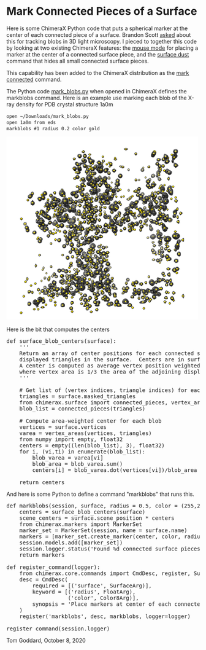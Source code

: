 # Mark Connected Pieces of a Surface

Here is some ChimeraX Python code that puts a spherical marker at the center of each connected piece of a surface.  Brandon Scott [asked](https://plato.cgl.ucsf.edu/pipermail/chimerax-users/2020-October/001553.html) about this for tracking blobs in 3D light microscopy.   I pieced to together this code by looking at two existing ChimeraX features: the [mouse mode](https://www.cgl.ucsf.edu/chimerax/docs/user/tools/markers.html) for placing a marker at the center of a connected surface piece, and the [surface dust](https://www.cgl.ucsf.edu/chimerax/docs/user/commands/surface.html#dust) command that hides all small connected surface pieces.

This capability has been added to the ChimeraX distribution as the [mark connected](https://www.cgl.ucsf.edu/chimerax/docs/user/commands/marker.html) command.

The Python code [mark_blobs.py](mark_blobs.py) when opened in ChimeraX defines the markblobs command.  Here is an example use marking each blob of the X-ray density for PDB crystal structure 1a0m

    open ~/Downloads/mark_blobs.py
    open 1a0m from eds
    markblobs #1 radius 0.2 color gold

<img src="1a0m_blobs.png" width="500">

Here is the bit that computes the centers

<pre>
def surface_blob_centers(surface):
    '''
    Return an array of center positions for each connected set of
    displayed triangles in the surface.  Centers are in surface coordinates.
    A center is computed as average vertex position weighted by vertex area
    where vertex area is 1/3 the area of the adjoining displayed triangles.
    '''

    # Get list of (vertex indices, triangle indices) for each connected piece
    triangles = surface.masked_triangles
    from chimerax.surface import connected_pieces, vertex_areas
    blob_list = connected_pieces(triangles)

    # Compute area-weighted center for each blob
    vertices = surface.vertices
    varea = vertex_areas(vertices, triangles)
    from numpy import empty, float32
    centers = empty((len(blob_list), 3), float32)
    for i, (vi,ti) in enumerate(blob_list):
        blob_varea = varea[vi]
        blob_area = blob_varea.sum()
        centers[i] = blob_varea.dot(vertices[vi])/blob_area

    return centers
</pre>

And here is some Python to define a command "markblobs" that runs this.

<pre>
def markblobs(session, surface, radius = 0.5, color = (255,255,0,255)):
    centers = surface_blob_centers(surface)
    scene_centers = surface.scene_position * centers
    from chimerax.markers import MarkerSet
    marker_set = MarkerSet(session, name = surface.name)
    markers = [marker_set.create_marker(center, color, radius) for center in scene_centers]
    session.models.add([marker_set])
    session.logger.status('Found %d connected surface pieces' % len(markers), log = True)
    return markers
    
def register_command(logger):
    from chimerax.core.commands import CmdDesc, register, SurfaceArg, FloatArg, Color8Arg
    desc = CmdDesc(
        required = [('surface', SurfaceArg)],
        keyword = [('radius', FloatArg),
                   ('color', Color8Arg)],
        synopsis = 'Place markers at center of each connected surface blob'
    )
    register('markblobs', desc, markblobs, logger=logger)

register_command(session.logger)
</pre>

Tom Goddard, October 8, 2020

